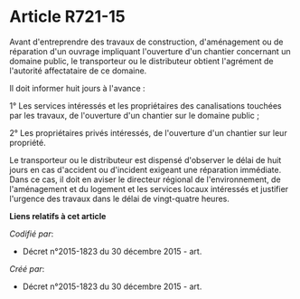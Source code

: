 # Article R721-15

Avant d'entreprendre des travaux de construction, d'aménagement ou de réparation d'un ouvrage impliquant l'ouverture d'un
chantier concernant un domaine public, le transporteur ou le distributeur obtient l'agrément de l'autorité affectataire de ce
domaine.

Il doit informer huit jours à l'avance :

1° Les services intéressés et les propriétaires des canalisations touchées par les travaux, de l'ouverture d'un chantier sur
le domaine public ;

2° Les propriétaires privés intéressés, de l'ouverture d'un chantier sur leur propriété.

Le transporteur ou le distributeur est dispensé d'observer le délai de huit jours en cas d'accident ou d'incident exigeant
une réparation immédiate. Dans ce cas, il doit en aviser le directeur régional de l'environnement, de l'aménagement et du
logement et les services locaux intéressés et justifier l'urgence des travaux dans le délai de vingt-quatre heures.

**Liens relatifs à cet article**

_Codifié par_:

  - Décret n°2015-1823 du 30 décembre 2015 - art.

_Créé par_:

  - Décret n°2015-1823 du 30 décembre 2015 - art.
